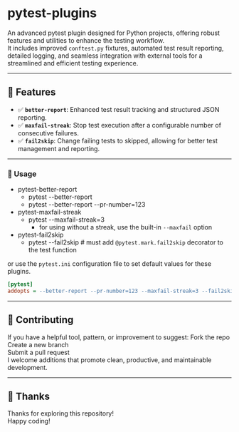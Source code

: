 # pytest-plugins
An advanced pytest plugin designed for Python projects, offering robust features and utilities to enhance the testing workflow. <br>
It includes improved `conftest.py` fixtures, automated test result reporting, detailed logging, and seamless integration with external tools for a streamlined and efficient testing experience.

---

## 🚀 Features
- ✅ **`better-report`**: Enhanced test result tracking and structured JSON reporting.
- ✅ **`maxfail-streak`**: Stop test execution after a configurable number of consecutive failures.
- ✅ **`fail2skip`**: Change failing tests to skipped, allowing for better test management and reporting.

---

### 🔧 Usage
- pytest-better-report
  - pytest --better-report
  - pytest --better-report --pr-number=123
- pytest-maxfail-streak
  - pytest --maxfail-streak=3
    - for using without a streak, use the built-in `--maxfail` option
- pytest-fail2skip
  - pytest --fail2skip # must add `@pytest.mark.fail2skip` decorator to the test function

or use the `pytest.ini` configuration file to set default values for these plugins.

```ini
[pytest]
addopts = --better-report --pr-number=123 --maxfail-streak=3 --fail2skip
```

---

## 🤝 Contributing
If you have a helpful tool, pattern, or improvement to suggest:
Fork the repo <br>
Create a new branch <br>
Submit a pull request <br>
I welcome additions that promote clean, productive, and maintainable development. <br>

---

## 🙏 Thanks
Thanks for exploring this repository! <br>
Happy coding! <br>
